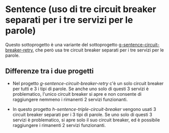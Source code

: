 # Sentence (uso di tre circuit breaker separati per i tre servizi per le parole)

Questo sottoprogetto è una variante del sottoprogetto [g-sentence-circuit-breaker-retry](../g-sentence-circuit-breaker-retry/), 
che però usa tre circuit breaker separati per i tre servizi per le parole. 

## Differenze tra i due progetti 

* Nel progetto *g-sentence-circuit-breaker-retry* c'è un solo circuit breaker per tutti e 3 i tipi di parole. 
  Se anche uno solo di questi 3 servizi è problematico, l'unico circuit breaker si apre e non consente di raggiungere nemmeno i rimanenti 2 servizi funzionanti. 
 
* In questo progetto *h-sentence-triple-circuit-breaker* vengono usati 3 circuit breaker separati per i 3 tipi di parole. 
  Se uno solo di questi 3 servizi è problematico, si apre solo il suo circuit breaker, ed è possibile raggiungere i rimanenti 2 servizi funzionanti. 

